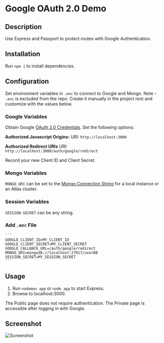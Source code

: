 # Google OAuth 2.0 Demo

## Description

Use Express and Passport to protect routes with Google Authentication.

## Installation

Run `npm i` to install dependencies.

## Configuration

Set environment variables in `.enc` to connect to Google and Mongo. Note - `.enc` is excluded from the repo. Create it manually in the project root and customize with the values below.

### Google Variables

Obtain Google [OAuth 2.0 Credentials](https://developers.google.com/identity/protocols/oauth2/javascript-implicit-flow#creatingcred). Set the following options:

**Authorized Javascript Origins:**
URI: `http://localhost:3000`

**Authorized Redirect URIs**
URI: `http://localhost:3000/auth/google/redirect`

Record your new Client ID and Client Secret.

### Mongo Variables

`MONGO_URI` can be set to the [Mongo Connection String](https://docs.mongodb.com/manual/reference/connection-string/) for a local instance or an Atlas cluster.

### Session Variables

`SESSION-SECRET` can be any string.

### Add `.enc` File

    ```
    GOOGLE_CLIENT_ID=MY_CLIENT_ID
    GOOGLE_CLIENT_SECRET=MY_CLIENT_SECRET
    GOOGLE_CALLBACK_URL=/auth/google/redirect
    MONGO_URI=mongodb://localhost:27017/userDB
    SESSION_SECRET=MY_SESSION_SECRET
    ```

## Usage

1. Run `nodemon app` or `node app` to start Express.
2. Browse to localhost:3000.

The Public page does not require authentication. The Private page is accessible after logging in with Google.

## Screenshot

![Screenshot](https://i.ibb.co/Sx0X4QZ/google-auth20-demo-screenshot.png)
